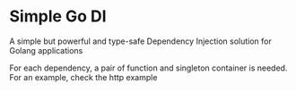 # Simple Go DI

A simple but powerful and type-safe Dependency Injection solution for Golang applications

For each dependency, a pair of function and singleton container is needed. For an example, check the http example
